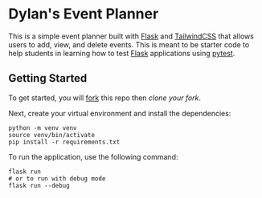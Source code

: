 # Dylan's Event Planner
This is a simple event planner built with [Flask](https://flask.palletsprojects.com/en/3.0.x/) and [TailwindCSS](https://tailwindcss.com/) that allows users to add, view, and delete events. This is meant to be starter code to help students in learning how to test [Flask](https://flask.palletsprojects.com/en/3.0.x/) applications using [pytest](https://docs.pytest.org/en/8.0.x/).

## Getting Started
To get started, you will [fork](https://docs.github.com/en/pull-requests/collaborating-with-pull-requests/working-with-forks/fork-a-repo) this repo then *clone your fork*.

Next, create your virtual environment and install the dependencies:
```
python -m venv venv
source venv/bin/activate
pip install -r requirements.txt
```

To run the application, use the following command:
```
flask run
# or to run with debug mode
flask run --debug
```